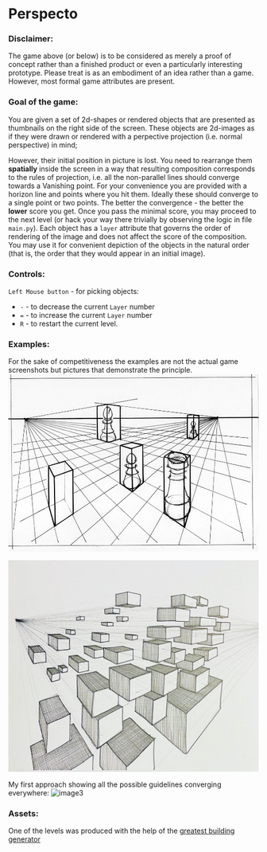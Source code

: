 # Perspecto

### Disclaimer:
The game above (or below) is to be considered as merely a proof of concept rather than a finished product or even a particularly interesting prototype. Please treat is as an embodiment of an idea rather than a game. However, most formal game attributes are present. 

### Goal of the game:
You are given a set of 2d-shapes or rendered objects that are presented as thumbnails on the right side of the screen. These objects are 2d-images as if they were drawn or rendered with a perpective projection (i.e. normal perspective) in mind;

However, their initial position in picture is lost. You need to rearrange them **spatially** inside the screen in a way that resulting composition corresponds to the rules of projection, i.e. all the non-parallel lines should converge towards a Vanishing point. 
For your convenience you are provided with a horizon line and points where you hit them. Ideally these should converge to a single point or two points.
The better the convergence - the better the **lower** score you get. Once you pass the minimal score, you may proceed to the next level (or hack your way there trivially by observing the logic in file `main.py`).
Each object has a `layer` attribute that governs the order of rendering of the image and does not affect the score of the composition. You may use it for convenient depiction of the objects in the natural order (that is, the order that they would appear in an initial image).

### Controls:
`Left Mouse button` - for picking objects:
- `-` - to decrease the current `Layer` number
- `=` - to increase the current `Layer` number
- `R` - to restart the current level.

### Examples:
For the sake of competitiveness the examples are not the actual game screenshots but pictures that demonstrate the principle.
![image1](examples/perspective_best2.jpg)

![image2](examples/perspective_best5.jpg)

My first approach showing all the possible guidelines converging everywhere:
![image3](examples/perspective_best0.jpg)

### Assets:
One of the levels was produced with the help of the [greatest building generator](https://paveloliva.gumroad.com/l/buildify)




